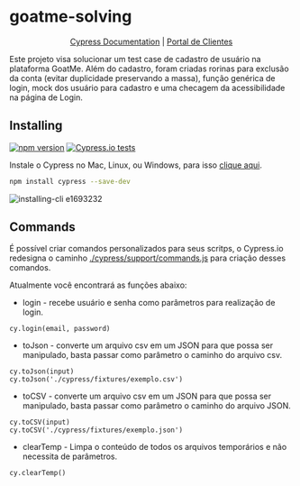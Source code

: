 # goatme-solving

<p align="center">
  <a href="https://on.cypress.io">Cypress Documentation</a> |
  <a href="https://bitbucket.org/planetarepos/portal-de-clientes-frontend/src/master/">Portal de Clientes</a>
</p>

Este projeto visa solucionar um test case de cadastro de usuário na plataforma GoatMe. Além do cadastro, foram criadas rorinas para exclusão da conta (evitar duplicidade preservando a massa), função genérica de login, mock dos usuário para cadastro e uma checagem da acessibilidade na página de Login.

## Installing

[![npm version](https://badge.fury.io/js/cypress.svg)](https://badge.fury.io/js/cypress)
[![Cypress.io tests](https://img.shields.io/badge/cypress.io-tests-green.svg?style=flat-square)](https://cypress.io)

Instale o Cypress no Mac, Linux, ou Windows, para isso [clique aqui](https://docs.cypress.io/guides/getting-started/installing-cypress.html).

```bash
npm install cypress --save-dev
```

![installing-cli e1693232](https://user-images.githubusercontent.com/1271364/31740846-7bf607f0-b420-11e7-855f-41c996040d31.gif)

## Commands

É possível criar comandos personalizados para seus scritps, o Cypress.io redesigna o caminho [./cypress/support/commands.js](https://github.com/heltonvalentini/algar-portal-clientes-tests/blob/master/cypress/support/commands.js) para criação desses comandos.

Atualmente você encontrará as funções abaixo:

* login - recebe usuário e senha como parâmetros para realização de login.
```
cy.login(email, password)
```

* toJson - converte um arquivo csv em um JSON para que possa ser manipulado, basta passar como parâmetro o caminho do arquivo csv.
```
cy.toJson(input)
cy.toJson('./cypress/fixtures/exemplo.csv')
```

* toCSV - converte um arquivo csv em um JSON para que possa ser manipulado, basta passar como parâmetro o caminho do arquivo JSON.
```
cy.toCSV(input)
cy.toCSV('./cypress/fixtures/exemplo.json')
```

* clearTemp - Limpa o conteúdo de todos os arquivos temporários e não necessita de parâmetros.
```
cy.clearTemp()
```
